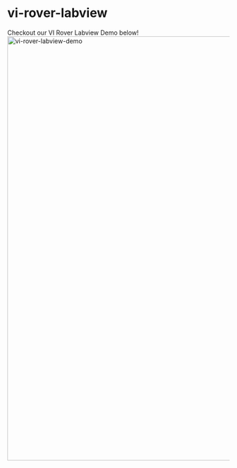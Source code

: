 # vi-rover-labview

Checkout our VI Rover Labview Demo below!
<img width="960" alt="vi-rover-labview-demo" src="https://github.com/user-attachments/assets/125a93c8-8f01-40b4-ba33-dff65013708c">

